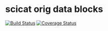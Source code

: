 # scicat orig data blocks

[![Build Status](https://travis-ci.org/garethcmurphy/scicatorigdatablocks.svg?branch=master)](https://travis-ci.org/garethcmurphy/scicatorigdatablocks)
[![Coverage Status](https://coveralls.io/repos/github/garethcmurphy/scicatorigdatablocks/badge.svg?branch=master)](https://coveralls.io/github/garethcmurphy/scicatorigdatablocks?branch=master)